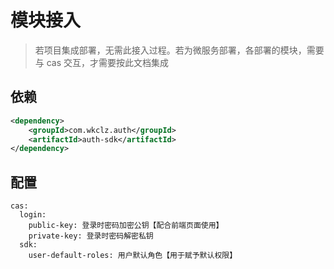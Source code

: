 # 模块接入

> 若项目集成部署，无需此接入过程。若为微服务部署，各部署的模块，需要与 cas 交互，才需要按此文档集成

## 依赖
```xml
<dependency>
    <groupId>com.wkclz.auth</groupId>
    <artifactId>auth-sdk</artifactId>
</dependency>
```

## 配置
```
cas:
  login:
    public-key: 登录时密码加密公钥【配合前端页面使用】
    private-key: 登录时密码解密私钥
  sdk:
    user-default-roles: 用户默认角色【用于赋予默认权限】

```

